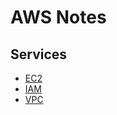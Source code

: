 # AWS Notes

## Services

- [EC2](https://github.com/Benedek4000/AWS/blob/main/services/EC2.md)
- [IAM](https://github.com/Benedek4000/AWS/blob/main/services/IAM.md)
- [VPC](https://github.com/Benedek4000/AWS/blob/main/services/VPC.md)
